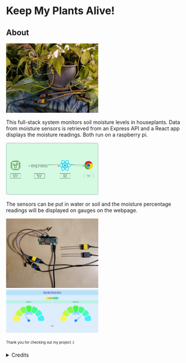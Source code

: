 # Keep My Plants Alive!

## About

<img src="readme-assets/PlantsSensor.jpg" width="50%">

This full-stack system monitors soil moisture levels in houseplants. Data from moisture sensors is retrieved from an Express API and a React app displays the moisture readings. Both run on a raspberry pi.

<img src="readme-assets/Flow.png" width="50%">

The sensors can be put in water or soil and the moisture percentage readings will be displayed on gauges on the webpage.

<img src="readme-assets/PiSensor.jpg" width="50%">

<img src="readme-assets/Gauges.png" width="50%">

<sub><sup> Thank you for checking out my project :) </sup></sub>

<details>
   <summary>
     Credits
  </summary>
  
###### Thanks to [Martin36](https://github.com/Martin36) for the [react component](https://github.com/Martin36/react-gauge-chart) that helped me create this app.
</details>
